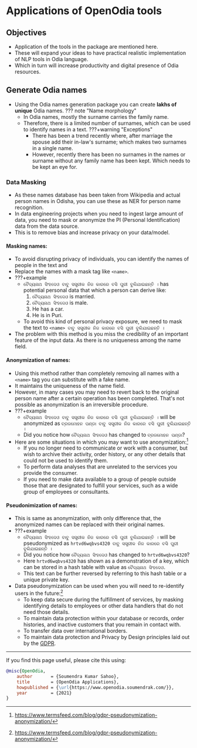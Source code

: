 # Applications of OpenOdia tools

## Objectives

- Application of the tools in the package are mentioned here.
- These will expand your ideas to have practical realistic implementation of NLP tools in Odia language.
- Which in turn will increase productivity and digital presence of Odia resources.

## Generate Odia names

- Using the Odia names generation package you can create **lakhs of unique** Odia names.
??? note "Name morphology"
    - In Odia names, mostly the surname carries the family name.
    - Therefore, there is a limited number of surnames, which can be used to identify names in a text.
    ???+warning "Exceptions"
        - There has been a trend recently where, after marriage the spouse add their in-law's surname; which makes two surnames in a single name.
        - However, recently there has been no surnames in the names or surname without any family name has been kept. Which needs to be kept an eye for.

### Data Masking

- As these names database has been taken from Wikipedia and actual person names in Odisha, you can use these as NER for person name recognition.
- In data engineering projects when you need to ingest large amount of data, you need to mask or anonymize the PI (Personal Identification) data from the data source.
- This is to remove bias and increase privacy on your data/model.

#### Masking names: 

- To avoid disrupting privacy of individuals, you can identify the names of people in the text and 
- Replace the names with a mask tag like `<name>`.
- ???+example
    - `ବୈଦ୍ୟନାଥ ସିଂହଦେଓ ବାବୁ ସସ୍ତ୍ରୀକ ନିଜ କାରରେ ବସି ପୁରୀ ବୁଲିଯାଇଛନ୍ତି ।` has potential personal data that which a person can derive like:
        1. `ବୈଦ୍ୟନାଥ ସିଂହଦେଓ` is married.
        2. `ବୈଦ୍ୟନାଥ ସିଂହଦେଓ` is male.
        3. He has a car.
        4. He is in Puri.
    - To avoid this kind of personal privacy exposure, we need to mask the text to `<name> ବାବୁ ସସ୍ତ୍ରୀକ ନିଜ କାରରେ ବସି ପୁରୀ ବୁଲିଯାଇଛନ୍ତି ।`
- The problem with this method is you miss the credibility of an important feature of the input data. As there is no uniqueness among the name field.

#### Anonymization of names:

- Using this method rather than completely removing all names with a `<name>` tag you can substitute with a fake name.
- It maintains the uniqueness of the name field.
- However, in many cases you may need to revert back to the original person name after a certain operation has been completed. That's not possible as anonymization is an irreversible procedure.
- ???+example
    - `ବୈଦ୍ୟନାଥ ସିଂହଦେଓ ବାବୁ ସସ୍ତ୍ରୀକ ନିଜ କାରରେ ବସି ପୁରୀ ବୁଲିଯାଇଛନ୍ତି ।` will be anonymized as `ବ୍ରଜମୋହନ ପଣ୍ଡା ବାବୁ ସସ୍ତ୍ରୀକ ନିଜ କାରରେ ବସି ପୁରୀ ବୁଲିଯାଇଛନ୍ତି ।` 
    - Did you notice how `ବୈଦ୍ୟନାଥ ସିଂହଦେଓ` has changed to `ବ୍ରଜମୋହନ ପଣ୍ଡା`?
- Here are some situations in which you may want to use anonymization:[^1]
    - If you no longer need to communicate or work with a consumer, but wish to archive their activity, order history, or any other details that could not be used to identify them.
    - To perform data analyses that are unrelated to the services you provide the consumer.
    - If you need to make data available to a group of people outside those that are designated to fulfill your services, such as a wide group of employees or consultants.


#### Pseudonimization of names:

- This is same as anonymization, with only difference that, the anonymized names can be replaced with their original names.
- ???+example
    - `ବୈଦ୍ୟନାଥ ସିଂହଦେଓ ବାବୁ ସସ୍ତ୍ରୀକ ନିଜ କାରରେ ବସି ପୁରୀ ବୁଲିଯାଇଛନ୍ତି ।` will be pseudonymized as `hrtvd6wqbvs4320 ବାବୁ ସସ୍ତ୍ରୀକ ନିଜ କାରରେ ବସି ପୁରୀ ବୁଲିଯାଇଛନ୍ତି ।` 
    - Did you notice how `ବୈଦ୍ୟନାଥ ସିଂହଦେଓ` has changed to `hrtvd6wqbvs4320`?
    - Here `hrtvd6wqbvs4320` has shown as a demonstration of a key, which can be stored in a hash table with value as `ବୈଦ୍ୟନାଥ ସିଂହଦେଓ`.
    - This text can be further reversed by referring to this hash table or a unique private key.
- Data pseudonymization can be used when you will need to re-identify users in the future:[^1]
    - To keep data secure during the fulfillment of services, by masking identifying details to employees or other data handlers that do not need those details.
    - To maintain data protection within your database or records, order histories, and inactive customers that you remain in contact with.
    - To transfer data over international borders.
    - To maintain data protection and Privacy by Design principles laid out by the [GDPR](https://gdpr.eu/).



<!-- Citation -->
<hr>
If you find this page useful, please cite this using:

```bibtex
@misc{OpenOdia,
    author       = {Soumendra Kumar Sahoo},
    title        = {OpenOdia Applications},
    howpublished = {\url{https://www.openodia.soumendrak.com/}},
    year         = {2021}
}
```

[^1]: https://www.termsfeed.com/blog/gdpr-pseudonymization-anonymization/
